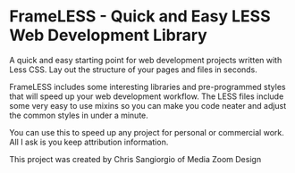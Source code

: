 # FrameLESS - Quick and Easy LESS Web Development Library

A quick and easy starting point for web development projects written with Less CSS. Lay out the structure of your pages and files in seconds.

FrameLESS includes some interesting libraries and pre-programmed styles that will speed up your web development workflow. The LESS files include some very easy to use mixins so you can make you code neater and adjust the common styles in under a minute.

You can use this to speed up any project for personal or commercial work. All I ask is you keep attribution information.

This project was created by Chris Sangiorgio of Media Zoom Design